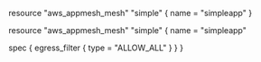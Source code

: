 resource "aws_appmesh_mesh" "simple" {
  name = "simpleapp"
}

resource "aws_appmesh_mesh" "simple" {
  name = "simpleapp"

  spec {
    egress_filter {
      type = "ALLOW_ALL"
    }
  }
}
